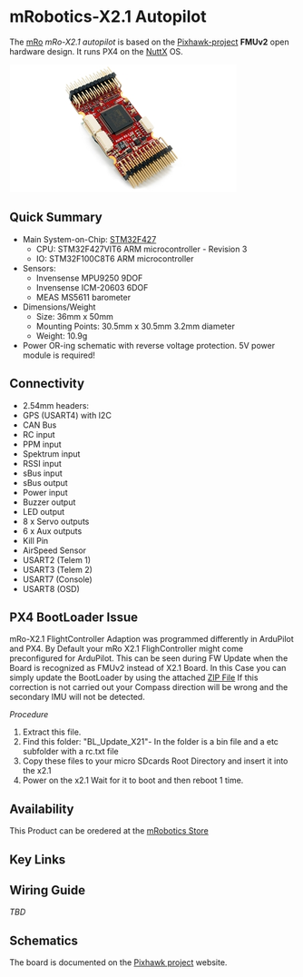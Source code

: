 # mRobotics-X2.1 Autopilot

The [mRo](http://www.mRobotics.io/) *mRo-X2.1 autopilot* is based on the [Pixhawk-project](https://pixhawk.org/) **FMUv2** open hardware design. It runs PX4 on the [NuttX](http://nuttx.org) OS.

![mRo X2.1](../../images/mRo-x2.1.jpg)

## Quick Summary

* Main System-on-Chip: [STM32F427](http://www.st.com/web/en/catalog/mmc/FM141/SC1169/SS1577/LN1789)
  * CPU: STM32F427VIT6 ARM microcontroller - Revision 3
  * IO: STM32F100C8T6 ARM microcontroller
* Sensors:
  * Invensense MPU9250 9DOF
  * Invensense ICM-20603 6DOF
  * MEAS MS5611 barometer
* Dimensions/Weight
  * Size: 36mm x 50mm
  * Mounting Points: 30.5mm x 30.5mm 3.2mm diameter
  * Weight: 10.9g
* Power OR-ing schematic with reverse voltage protection. 5V power module is required!

## Connectivity

* 2.54mm headers:
* GPS (USART4) with I2C
* CAN Bus
* RC input
* PPM input
* Spektrum input
* RSSI input
* sBus input
* sBus output
* Power input
* Buzzer output
* LED output
* 8 x Servo outputs
* 6 x Aux outputs
* Kill Pin
* AirSpeed Sensor
* USART2 (Telem 1)
* USART3 (Telem 2)
* USART7 (Console)
* USART8 (OSD)

## PX4 BootLoader Issue

mRo-X2.1 FlightController Adaption was programmed differently in ArduPilot and PX4.
By Default your mRo X2.1 FlighController might come preconfigured for ArduPilot. This 
can be seen during FW Update when the Board is recognized as FMUv2 instead of X2.1 Board.
In this Case you can simply update the BootLoader by using the attached [ZIP File](../../assets/hardware/BL_Update_X21.zip)
If this correction is not carried out your Compass direction will be wrong and the
secondary IMU will not be detected. 

*Procedure*
1. Extract this file.
2. Find this folder: "BL_Update_X21"- In the folder is a bin file and a etc subfolder with a rc.txt file
3. Copy these files to your micro SDcards Root Directory and insert it into the x2.1
4. Power on the x2.1 Wait for it to boot and then reboot 1 time.

## Availability

This Product can be oredered at the [mRobotics Store](https://store.mrobotics.io/mRo-X2-1-Rev-2-p/mro-x2.1rv2-mr.htm)
 
## Key Links

## Wiring Guide

*TBD*

## Schematics

The board is documented on the [Pixhawk project](https://pixhawk.org/modules/pixhawk) website.
